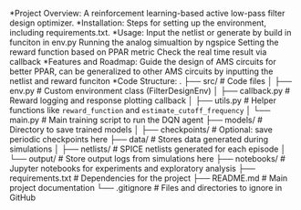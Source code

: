 *Project Overview: A reinforcement learning-based active low-pass filter design optimizer.
*Installation: Steps for setting up the environment, including requirements.txt.
*Usage: 
Input the netlist or generate by build in funciton in env.py
Running the analog simualtion by ngspice
Setting the reward function based on PPAR metric
Check the real time result via callback
*Features and Roadmap: Guide the design of AMS circuits for better PPAR, can be generalized to other AMS circuits by inputting the netlist and reward funciton
*Code Structure: .
├── src/                     # Code files
│   ├── env.py               # Custom environment class (FilterDesignEnv)
│   ├── callback.py          # Reward logging and response plotting callback
│   ├── utils.py             # Helper functions like `reward_function` and `estimate_cutoff_frequency`
│   └── main.py              # Main training script to run the DQN agent
├── models/                  # Directory to save trained models
│   ├── checkpoints/         # Optional: save periodic checkpoints here
├── data/                    # Stores data generated during simulations
│   ├── netlists/            # SPICE netlists generated for each episode
│   └── output/              # Store output logs from simulations here
├── notebooks/               # Jupyter notebooks for experiments and exploratory analysis
├── requirements.txt         # Dependencies for the project
├── README.md                # Main project documentation
└── .gitignore               # Files and directories to ignore in GitHub
